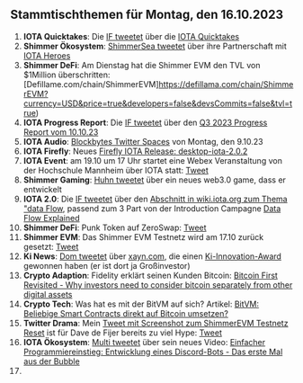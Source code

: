 ## Stammtischthemen für Montag, den 16.10.2023

1. **IOTA Quicktakes**: Die [IF tweetet]() über die [IOTA Quicktakes](2023-10-16/README.md)
2. **Shimmer Ökosystem**: [ShimmerSea tweetet](https://x.com/ShimmerSeaDEX/status/1711682991854919826?s=20) über ihre Partnerschaft mit [IOTA Heroes](https://twitter.com/IotaHeroes)
3. **Shimmer DeFi**: Am Dienstag hat die Shimmer EVM den TVL von $1Million überschritten: [Defillame.com/chain/ShimmerEVM]https://defillama.com/chain/ShimmerEVM?currency=USD&price=true&developers=false&devsCommits=false&tvl=true)
4. **IOTA Progress Report**: Die [IF tweetet](https://x.com/iota/status/1711652800260710755?s=20) über den [Q3 2023 Progress Report vom 10.10.23](https://blog.iota.org/q3-2023-progress-report/)
5. **IOTA Audio**: [Blockbytes Twitter Spaces](https://x.com/blockbytescom/status/1711389398632128889?s=20) von Montag, den 9.10.23
6. **IOTA Firefly**: Neues [Firefly IOTA Release: desktop-iota-2.0.2](https://github.com/iotaledger/firefly/releases/tag/desktop-iota-2.0.2)
7. **IOTA Event**: am 19.10 um 17 Uhr startet eine Webex Veranstaltung von der Hochschule Mannheim über IOTA statt: [Tweet](https://x.com/Vrom14286662/status/1711709952882999407?s=20)
8. **Shimmer Gaming**: [Huhn tweetet](https://x.com/huhn511/status/1711702223321801177?s=20) über ein neues web3.0 game, dass er entwickelt
9. **IOTA 2.0**: Die [IF tweetet](https://x.com/iota/status/1711728288257704011?s=20) über den [Abschnitt in wiki.iota.org zum Thema "data Flow](https://wiki.iota.org/learn/protocols/iota2.0/core-concepts/data-flow), passend zum 3 Part von der Introduction Campagne [Data Flow Explained](https://blog.iota.org/data-flow-explained-iota20/)
10. **Shimmer DeFi**: Punk Token auf ZeroSwap: [Tweet](https://x.com/IotaPunks_71/status/1711643272345481457?s=20)
11. **Shimmer EVM**: Das Shimmer EVM Testnetz wird am 17.10 zurück gesetzt: [Tweet](https://x.com/Vrom14286662/status/1711745914669338673?s=20)
12. **Ki News**: [Dom tweetet](https://x.com/DomSchiener/status/1711805935759352312?s=20) über [xayn.com](https://xayn.com/), die einen [Ki-Innovation-Award](https://www.innovative-leaders.de/ki-innovation-award/) gewonnen haben (er ist dort ja Großinvestor)
13. **Crypto Adaption**: Fidelity erklärt seinen Kunden Bitcoin: [Bitcoin First Revisited - Why investors need to consider bitcoin separately from other digital assets](https://www.fidelitydigitalassets.com/research-and-insights/bitcoin-first-revisited)
14. **Crypto Tech**: Was hat es mit der BitVM auf sich? Artikel: [BitVM: Beliebige Smart Contracts direkt auf Bitcoin umsetzen?](https://www.blocktrainer.de/bitvm-beliebige-smart-contracts-direkt-auf-bitcoin-umsetzen/)
15. **Twitter Drama**: Mein [Tweet mit Screenshot zum ShimmerEVM Testnetz Reset](https://x.com/Vrom14286662/status/1711745914669338673?s=20) ist für Dave de Fijer bereits zu viel Hype: [Tweet](https://x.com/fijter/status/1711770329310187775?s=20)
16. **IOTA Ökosystem**: [Multi tweetet](https://x.com/multifolio/status/1711797042698207549?s=20) über sein neues Video: [Einfacher Programmiereinstieg: Entwicklung eines Discord-Bots - Das erste Mal aus der Bubble](https://youtu.be/_vVmORcPhBA?si=lBhuTFbzQe1u-Lh7)
17. 

